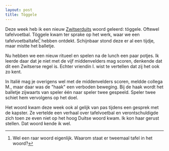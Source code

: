 ```yaml
---
layout: post
title: Töggele
---
```


Deze week heb ik een nieuw [Zwitserduits](https://roaldin.ch/zwitserduits) woord geleerd: töggele. Oftewel tafelvoetbal. Töggele kwam ter sprake op het werk, waar we een tafelvoetbaltafel[^1] hebben ontdekt. Schijnbaar stond deze er al een tijdje, maar mistte het balletje.

Nu hebben we een nieuw ritueel en spelen na de lunch een paar potjes. Ik leerde daar dat je niet met de vijf middenvelders mag scoren, denkende dat dit een Zwitserse regel is. Echter vriendin I. wist te vertellen dat zij het ook zo kent.

In Italië mag je overigens wel met de middenvelders scoren, meldde collega M., maar daar was de "haak" een verboden beweging. Bij de haak wordt het balletje zijwaarts van speler één naar speler twee gespeeld. Speler twee schiet hem vervolgens op het doel.

Het woord kwam deze week ook al gelijk van pas tijdens een gesprek met de kapster. Ze vertelde een verhaal over tafelvoetbal en verontschuldigde zich toen ze even niet op het hoog Duitse woord kwam. Ik kon haar gerust stellen. Dat woord kende ik wel.

[^1]: Wel een raar woord eigenlijk. Waarom staat er tweemaal tafel in het woord?
